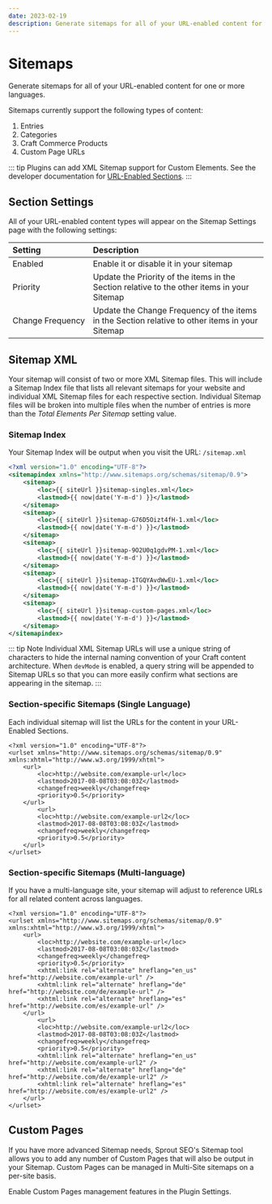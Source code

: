 ```yaml
---
date: 2023-02-19
description: Generate sitemaps for all of your URL-enabled content for one or more languages.
---
```


# Sitemaps

Generate sitemaps for all of your URL-enabled content for one or more languages.

Sitemaps currently support the following types of content:

1. Entries
2. Categories
3. Craft Commerce Products
4. Custom Page URLs

::: tip
Plugins can add XML Sitemap support for Custom Elements. See the developer documentation for [URL-Enabled Sections](./custom-url-enabled-sections.md).
:::

## Section Settings

All of your URL-enabled content types will appear on the Sitemap Settings page with the following settings:

| Setting             | Description |
|:------------------- |:---------------- |
| Enabled             | Enable it or disable it in your sitemap |
| Priority            | Update the Priority of the items in the Section relative to the other items in your Sitemap |
| Change&nbsp;Frequency    | Update the Change Frequency of the items in the Section relative to other items in your Sitemap |

## Sitemap XML

Your sitemap will consist of two or more XML Sitemap files. This will include a Sitemap Index file that lists all relevant sitemaps for your website and individual XML Sitemap files for each respective section. Individual Sitemap files will be broken into multiple files when the number of entries is more than the _Total Elements Per Sitemap_ setting value.

### Sitemap Index

Your Sitemap Index will be output when you visit the URL: `/sitemap.xml`

``` xml Craft 3
<?xml version="1.0" encoding="UTF-8"?>
<sitemapindex xmlns="http://www.sitemaps.org/schemas/sitemap/0.9">
    <sitemap>
        <loc>{{ siteUrl }}sitemap-singles.xml</loc>
        <lastmod>{{ now|date('Y-m-d') }}</lastmod>
    </sitemap>
    <sitemap>
        <loc>{{ siteUrl }}sitemap-G76D5Oizt4fH-1.xml</loc>
        <lastmod>{{ now|date('Y-m-d') }}</lastmod>
    </sitemap>
    <sitemap>
        <loc>{{ siteUrl }}sitemap-9O2U0q1gdvPM-1.xml</loc>
        <lastmod>{{ now|date('Y-m-d') }}</lastmod>
    </sitemap>
    <sitemap>
        <loc>{{ siteUrl }}sitemap-1TGQYAvdWwEU-1.xml</loc>
        <lastmod>{{ now|date('Y-m-d') }}</lastmod>
    </sitemap>
    <sitemap>
        <loc>{{ siteUrl }}sitemap-custom-pages.xml</loc>
        <lastmod>{{ now|date('Y-m-d') }}</lastmod>
    </sitemap>
</sitemapindex>
```

::: tip Note
Individual XML Sitemap URLs will use a unique string of characters to hide the internal naming convention of your Craft content architecture. When `devMode` is enabled, a query string will be appended to Sitemap URLs so that you can more easily confirm what sections are appearing in the sitemap.
:::

### Section-specific Sitemaps (Single Language)

Each individual sitemap will list the URLs for the content in your URL-Enabled Sections.

```
<?xml version="1.0" encoding="UTF-8"?>
<urlset xmlns="http://www.sitemaps.org/schemas/sitemap/0.9" xmlns:xhtml="http://www.w3.org/1999/xhtml">
    <url>
        <loc>http://website.com/example-url</loc>
        <lastmod>2017-08-08T03:08:03Z</lastmod>
        <changefreq>weekly</changefreq>
        <priority>0.5</priority>   
    </url>
        <url>
        <loc>http://website.com/example-url2</loc>
        <lastmod>2017-08-08T03:08:03Z</lastmod>
        <changefreq>weekly</changefreq>
        <priority>0.5</priority>   
    </url>
</urlset>
```

### Section-specific Sitemaps (Multi-language)

If you have a multi-language site, your sitemap will adjust to reference URLs for all related content across languages.

```
<?xml version="1.0" encoding="UTF-8"?>
<urlset xmlns="http://www.sitemaps.org/schemas/sitemap/0.9" xmlns:xhtml="http://www.w3.org/1999/xhtml">
    <url>
        <loc>http://website.com/example-url</loc>
        <lastmod>2017-08-08T03:08:03Z</lastmod>
        <changefreq>weekly</changefreq>
        <priority>0.5</priority>
        <xhtml:link rel="alternate" hreflang="en_us" href="http://website.com/example-url" />
        <xhtml:link rel="alternate" hreflang="de" href="http://website.com/de/example-url" />
        <xhtml:link rel="alternate" hreflang="es" href="http://website.com/es/example-url" />     
    </url>
        <url>
        <loc>http://website.com/example-url2</loc>
        <lastmod>2017-08-08T03:08:03Z</lastmod>
        <changefreq>weekly</changefreq>
        <priority>0.5</priority>
        <xhtml:link rel="alternate" hreflang="en_us" href="http://website.com/example-url2" />
        <xhtml:link rel="alternate" hreflang="de" href="http://website.com/de/example-url2" />
        <xhtml:link rel="alternate" hreflang="es" href="http://website.com/es/example-url2" />     
    </url>
</urlset>
```

## Custom Pages

If you have more advanced Sitemap needs, Sprout SEO's Sitemap tool allows you to add any number of Custom Pages that will also be output in your Sitemap. Custom Pages can be managed in Multi-Site sitemaps on a per-site basis.

Enable Custom Pages management features in the Plugin Settings.
